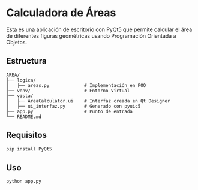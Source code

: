 # Calculadora de Áreas

Esta es una aplicación de escritorio con PyQt5 que permite calcular el área de diferentes figuras geométricas usando Programación Orientada a Objetos.

## Estructura

```
AREA/
├── logica/
│   ├── areas.py             # Implementación en POO
├── venv/                    # Entorno Virtual
├── vista/
│   ├── AreaCalculator.ui    # Interfaz creada en Qt Designer
│   ├── ui_interfaz.py       # Generado con pyuic5
├── app.py                   # Punto de entrada
└── README.md
```

## Requisitos

```bash
pip install PyQt5
```

## Uso

```bash
python app.py
```